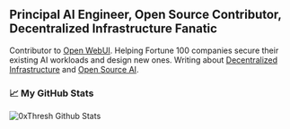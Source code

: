 ## Principal AI Engineer, Open Source Contributor, Decentralized Infrastructure Fanatic
Contributor to [Open WebUI](https://github.com/open-webui/open-webui). Helping Fortune 100 companies secure their existing AI workloads and design new ones. Writing about [Decentralized Infrastructure](https://blog.decentralizedinfra.com/) and [Open Source AI](https://blog.opensourceai.dev/). 

### 📈 My GitHub Stats

<p align="left"> 
<img src="https://github-readme-stats.vercel.app/api?username=0xThresh&show=contribs,prs_merged,prs_merged_percentage,reviews,discussions_started,discussions_answered&show_icons=true&theme=gotham" alt="0xThresh Github Stats"/>
</p>
